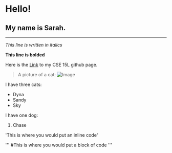 # Hello!
## My name is Sarah.
---

*This line is written in italics*

**This line is bolded**

Here is the [Link](https://github.com/smburbach/cse15l-lab-reports) to my CSE 15L github page.

> A picture of a cat: 
![Image](https://www.google.com/url?sa=i&url=https%3A%2F%2Fwww.pexels.com%2Fsearch%2Fcat%2F&psig=AOvVaw3llmStLbAkcEuTVg72LfVt&ust=1664147265886000&source=images&cd=vfe&ved=0CAsQjRxqFwoTCPi-tubFrvoCFQAAAAAdAAAAABAE)

I have three cats:
* Dyna
* Sandy
* Sky

I have one dog:
1. Chase

'This is where you would put an inline code'

'''
#This is where you would put a block of code
'''

